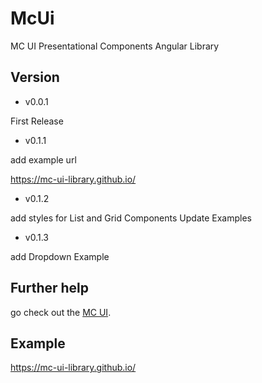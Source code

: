 # McUi

MC UI Presentational Components Angular Library

## Version

- v0.0.1

First Release

- v0.1.1

add example url

https://mc-ui-library.github.io/

- v0.1.2

add styles for List and Grid Components
Update Examples

- v0.1.3

add Dropdown Example

## Further help

go check out the [MC UI](https://github.com/mc-ui-library/mc-ui-angular).

## Example

https://mc-ui-library.github.io/
